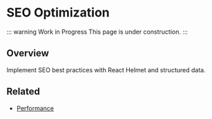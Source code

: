 # SEO Optimization

::: warning Work in Progress
This page is under construction.
:::

## Overview

Implement SEO best practices with React Helmet and structured data.

## Related

- [Performance](/guide/performance)
